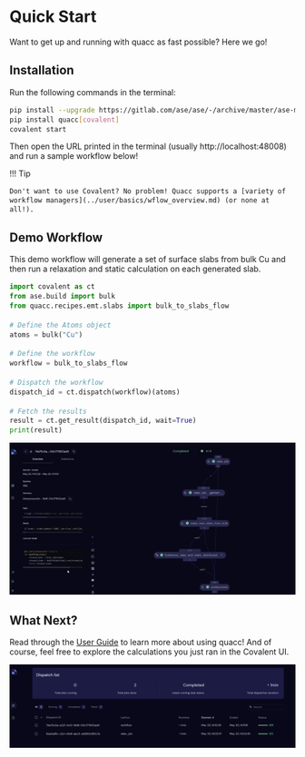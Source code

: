 # Quick Start

Want to get up and running with quacc as fast possible? Here we go!

## Installation

Run the following commands in the terminal:

```bash
pip install --upgrade https://gitlab.com/ase/ase/-/archive/master/ase-master.zip
pip install quacc[covalent]
covalent start
```

Then open the URL printed in the terminal (usually http://localhost:48008) and run a sample workflow below!

!!! Tip

    Don't want to use Covalent? No problem! Quacc supports a [variety of workflow managers](../user/basics/wflow_overview.md) (or none at all!).

## Demo Workflow

This demo workflow will generate a set of surface slabs from bulk Cu and then run a relaxation and static calculation on each generated slab.

```python
import covalent as ct
from ase.build import bulk
from quacc.recipes.emt.slabs import bulk_to_slabs_flow

# Define the Atoms object
atoms = bulk("Cu")

# Define the workflow
workflow = bulk_to_slabs_flow

# Dispatch the workflow
dispatch_id = ct.dispatch(workflow)(atoms)

# Fetch the results
result = ct.get_result(dispatch_id, wait=True)
print(result)
```

![Covalent UI](../images/start/start.gif)

## What Next?

Read through the [User Guide](../user/recipes_intro.md) to learn more about using quacc! And of course, feel free to explore the calculations you just ran in the Covalent UI.

![Covalent UI](../images/start/ui.jpg)
